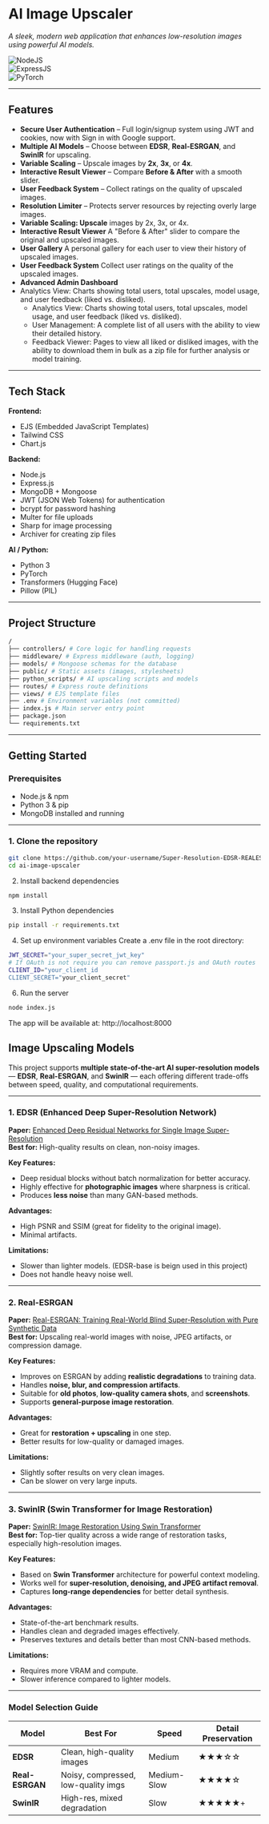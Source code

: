 # AI Image Upscaler 
*A sleek, modern web application that enhances low-resolution images using powerful AI models.*

![NodeJS](https://img.shields.io/badge/Node.js-339933?style=for-the-badge&logo=node.js&logoColor=white)  
![ExpressJS](https://img.shields.io/badge/Express.js-000000?style=for-the-badge&logo=express&logoColor=white)  
![PyTorch](https://img.shields.io/badge/PyTorch-EE4C2C?style=for-the-badge&logo=pytorch&logoColor=white)  


---

## Features  
- **Secure User Authentication** –  Full login/signup system using JWT and cookies, now with Sign in with Google support.
- **Multiple AI Models** – Choose between **EDSR**, **Real-ESRGAN**, and **SwinIR** for upscaling.  
- **Variable Scaling** – Upscale images by **2x**, **3x**, or **4x**.  
- **Interactive Result Viewer** – Compare **Before & After** with a smooth slider.  
- **User Feedback System** – Collect ratings on the quality of upscaled images.  
- **Resolution Limiter** – Protects server resources by rejecting overly large images.  
- **Variable Scaling: Upscale** images by 2x, 3x, or 4x.
- **Interactive Result Viewer** A "Before & After" slider to compare the original and upscaled images.
- **User Gallery** A personal gallery for each user to view their history of upscaled images.
- **User Feedback System** Collect user ratings on the quality of the upscaled images.
- **Advanced Admin Dashboard**
- Analytics View: Charts showing total users, total upscales, model usage, and user feedback (liked vs. disliked).
  - Analytics View: Charts showing total users, total upscales, model usage, and user feedback (liked vs. disliked).
  - User Management: A complete list of all users with the ability to view their detailed history.
  - Feedback Viewer: Pages to view all liked or disliked images, with the ability to download them in bulk as a zip file for further analysis or model training.
---

## Tech Stack  

**Frontend:**  
- EJS (Embedded JavaScript Templates)  
- Tailwind CSS  
- Chart.js

**Backend:**  
- Node.js  
- Express.js  
- MongoDB + Mongoose  
- JWT (JSON Web Tokens) for authentication  
- bcrypt for password hashing  
- Multer for file uploads  
- Sharp for image processing 
- Archiver for creating zip files 

**AI / Python:**  
- Python 3  
- PyTorch  
- Transformers (Hugging Face)  
- Pillow (PIL)  

---

## Project Structure  
```bash
/
├── controllers/ # Core logic for handling requests
├── middleware/ # Express middleware (auth, logging)
├── models/ # Mongoose schemas for the database
├── public/ # Static assets (images, stylesheets)
├── python_scripts/ # AI upscaling scripts and models
├── routes/ # Express route definitions
├── views/ # EJS template files
├── .env # Environment variables (not committed)
├── index.js # Main server entry point
├── package.json
└── requirements.txt
```

---

## Getting Started  

### **Prerequisites**  
- Node.js & npm  
- Python 3 & pip  
- MongoDB installed and running  

---

### **1. Clone the repository**  
```bash
git clone https://github.com/your-username/Super-Resolution-EDSR-REALESRGAN-SwinIR-.git
cd ai-image-upscaler
```

2. Install backend dependencies
```bash
npm install
```
3. Install Python dependencies
```bash
pip install -r requirements.txt
```
4. Set up environment variables
Create a .env file in the root directory:
```bash
JWT_SECRET="your_super_secret_jwt_key"
# If OAuth is not require you can remove passport.js and OAuth routes
CLIENT_ID="your_client_id
CLIENT_SECRET="your_client_secret"
```
6. Run the server
```bash
node index.js
```
The app will be available at: http://localhost:8000

## Image Upscaling Models

This project supports **multiple state-of-the-art AI super-resolution models** — **EDSR**, **Real-ESRGAN**, and **SwinIR** — each offering different trade-offs between speed, quality, and computational requirements.  

---

### 1. EDSR (Enhanced Deep Super-Resolution Network)
**Paper:** [Enhanced Deep Residual Networks for Single Image Super-Resolution](https://arxiv.org/abs/1707.02921)  
**Best for:** High-quality results on clean, non-noisy images.  

**Key Features:**
- Deep residual blocks without batch normalization for better accuracy.
- Highly effective for **photographic images** where sharpness is critical.
- Produces **less noise** than many GAN-based methods.

**Advantages:**
- High PSNR and SSIM (great for fidelity to the original image).
- Minimal artifacts.

**Limitations:**
- Slower than lighter models. (EDSR-base is beign used in this project)
- Does not handle heavy noise well.

---

### 2. Real-ESRGAN
**Paper:** [Real-ESRGAN: Training Real-World Blind Super-Resolution with Pure Synthetic Data](https://arxiv.org/abs/2107.10833)  
**Best for:** Upscaling real-world images with noise, JPEG artifacts, or compression damage.  

**Key Features:**
- Improves on ESRGAN by adding **realistic degradations** to training data.
- Handles **noise, blur, and compression artifacts**.
- Suitable for **old photos**, **low-quality camera shots**, and **screenshots**.
- Supports **general-purpose image restoration**.

**Advantages:**
- Great for **restoration + upscaling** in one step.
- Better results for low-quality or damaged images.

**Limitations:**
- Slightly softer results on very clean images.
- Can be slower on very large inputs.

---

### 3. SwinIR (Swin Transformer for Image Restoration)
**Paper:** [SwinIR: Image Restoration Using Swin Transformer](https://arxiv.org/abs/2108.10257)  
**Best for:** Top-tier quality across a wide range of restoration tasks, especially high-resolution images.  

**Key Features:**
- Based on **Swin Transformer** architecture for powerful context modeling.
- Works well for **super-resolution, denoising, and JPEG artifact removal**.
- Captures **long-range dependencies** for better detail synthesis.

**Advantages:**
- State-of-the-art benchmark results.
- Handles clean and degraded images effectively.
- Preserves textures and details better than most CNN-based methods.

**Limitations:**
- Requires more VRAM and compute.
- Slower inference compared to lighter models.

---

### Model Selection Guide

| Model         | Best For                             | Speed        | Detail Preservation |
|---------------|--------------------------------------|--------------|---------------------|
| **EDSR**      | Clean, high-quality images           | Medium       | ★★★☆☆               |
| **Real-ESRGAN**| Noisy, compressed, low-quality imgs | Medium-Slow  | ★★★★☆               | 
| **SwinIR**    | High-res, mixed degradation          | Slow         | ★★★★★+              |




